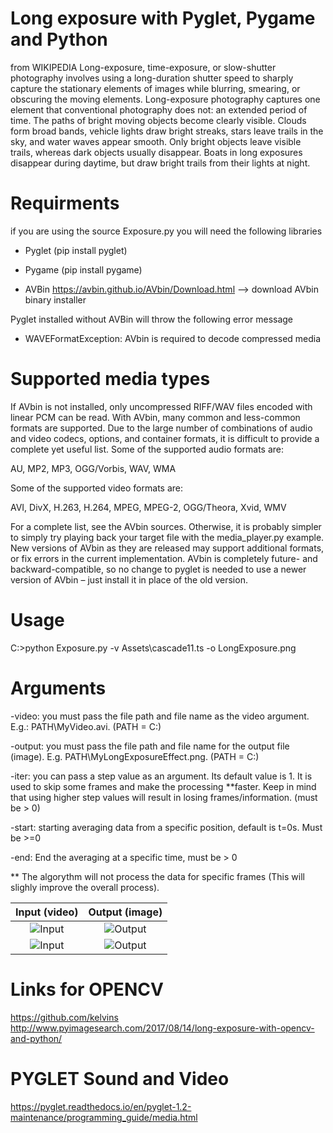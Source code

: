 # Long exposure with Pyglet, Pygame and Python

from WIKIPEDIA 
Long-exposure, time-exposure, or slow-shutter photography involves using a long-duration shutter speed to sharply capture the stationary elements of images while blurring, smearing, or obscuring the moving elements. Long-exposure photography captures one element that conventional photography does not: an extended period of time.
The paths of bright moving objects become clearly visible. Clouds form broad bands, vehicle lights draw bright streaks, stars leave trails in the sky, and water waves appear smooth. Only bright objects leave visible trails, whereas dark objects usually disappear. Boats in long exposures disappear during daytime, but draw bright trails from their lights at night.

# Requirments
if you are using the source Exposure.py you will need the following libraries

  - Pyglet  (pip install pyglet)
  
  - Pygame  (pip install pygame)
  
  - AVBin   https://avbin.github.io/AVbin/Download.html --> download AVbin binary installer
  
Pyglet installed without AVBin will throw the following error message 
- WAVEFormatException: AVbin is required to decode compressed media

# Supported media types
If AVbin is not installed, only uncompressed RIFF/WAV files encoded with linear PCM can be read.
With AVbin, many common and less-common formats are supported. Due to the large number of combinations of audio and video codecs, options, and container formats, it is difficult to provide a complete yet useful list. Some of the supported audio formats are:

AU, MP2, MP3, OGG/Vorbis, WAV, WMA

Some of the supported video formats are:

AVI, DivX, H.263, H.264, MPEG, MPEG-2, OGG/Theora, Xvid, WMV

For a complete list, see the AVbin sources. Otherwise, it is probably simpler to simply try playing back your target file with the media_player.py example.
New versions of AVbin as they are released may support additional formats, or fix errors in the current implementation. AVbin is completely future- and backward-compatible, so no change to pyglet is needed to use a newer version of AVbin – just install it in place of the old version.

# Usage
C:\>python Exposure.py -v Assets\\cascade11.ts -o LongExposure.png 

# Arguments
-video: you must pass the file path and file name as the video argument. E.g.: PATH\MyVideo.avi. (PATH = C:)

-output: you must pass the file path and file name for the output file (image). E.g. PATH\MyLongExposureEffect.png. (PATH = C:)

-iter: you can pass a step value as an argument. Its default value is 1. It is used to skip some frames and make the processing **faster. Keep in mind that using higher step values will result in losing frames/information. (must be > 0)

-start: starting averaging data from a specific position, default is t=0s. Must be >=0 

-end: End the averaging at a specific time, must be > 0

** The algorythm will not process the data for specific frames (This will slighly improve the overall process).

| **Input (video)** | **Output (image)** |
|:---------:|:----------:|
| ![Input](https://github.com/yoyoberenguer/Long_Exposure_Effect/Assets/Image1.png) | ![Output](https://github.com/yoyoberenguer/Long_Exposure_Effect/Assets/LongExposure1.png) |
| ![Input](https://github.com/yoyoberenguer/Long_Exposure_Effect/Assets/Image2.png) | ![Output](https://github.com/yoyoberenguer/Long_Exposure_Effect/Assets/LongExposure2.png) |


# Links for OPENCV
https://github.com/kelvins 
http://www.pyimagesearch.com/2017/08/14/long-exposure-with-opencv-and-python/

# PYGLET Sound and Video
https://pyglet.readthedocs.io/en/pyglet-1.2-maintenance/programming_guide/media.html

